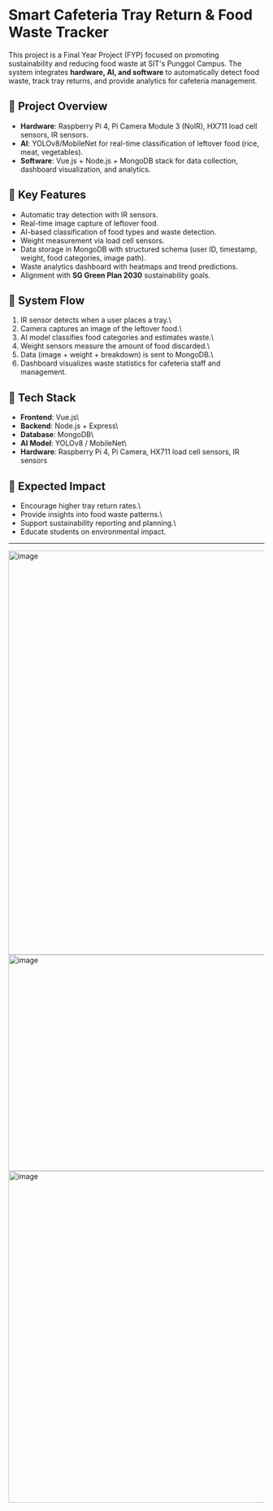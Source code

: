 # Smart Cafeteria Tray Return & Food Waste Tracker

This project is a Final Year Project (FYP) focused on promoting
sustainability and reducing food waste at SIT's Punggol Campus. The
system integrates **hardware, AI, and software** to automatically detect
food waste, track tray returns, and provide analytics for cafeteria
management.

## 🔹 Project Overview

-   **Hardware**: Raspberry Pi 4, Pi Camera Module 3 (NoIR), HX711 load
    cell sensors, IR sensors.
-   **AI**: YOLOv8/MobileNet for real-time classification of leftover
    food (rice, meat, vegetables).
-   **Software**: Vue.js + Node.js + MongoDB stack for data collection,
    dashboard visualization, and analytics.

## 🔹 Key Features

-   Automatic tray detection with IR sensors.
-   Real-time image capture of leftover food.
-   AI-based classification of food types and waste detection.
-   Weight measurement via load cell sensors.
-   Data storage in MongoDB with structured schema (user ID, timestamp,
    weight, food categories, image path).
-   Waste analytics dashboard with heatmaps and trend predictions.
-   Alignment with **SG Green Plan 2030** sustainability goals.

## 🔹 System Flow

1.  IR sensor detects when a user places a tray.\
2.  Camera captures an image of the leftover food.\
3.  AI model classifies food categories and estimates waste.\
4.  Weight sensors measure the amount of food discarded.\
5.  Data (image + weight + breakdown) is sent to MongoDB.\
6.  Dashboard visualizes waste statistics for cafeteria staff and
    management.

## 🔹 Tech Stack

-   **Frontend**: Vue.js\
-   **Backend**: Node.js + Express\
-   **Database**: MongoDB\
-   **AI Model**: YOLOv8 / MobileNet\
-   **Hardware**: Raspberry Pi 4, Pi Camera, HX711 load cell sensors, IR
    sensors

## 🔹 Expected Impact

-   Encourage higher tray return rates.\
-   Provide insights into food waste patterns.\
-   Support sustainability reporting and planning.\
-   Educate students on environmental impact.

------------------------------------------------------------------------

<img width="1286" height="794" alt="image" src="https://github.com/user-attachments/assets/2d6713f5-f04e-4449-a57a-e4685eb9c949" />
<img width="1281" height="425" alt="image" src="https://github.com/user-attachments/assets/919fe1ca-6d0a-483b-93ec-5dd249661c66" />
<img width="667" height="652" alt="image" src="https://github.com/user-attachments/assets/07b031d7-9204-4c57-86f3-51a0de04bbef" />
